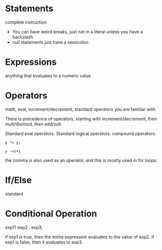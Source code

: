 # Statements
complete instruction


- You can have weird breaks, just not in a literal unless you have a backslash
- null statements just have a semicolon.

# Expressions

anything that evaluates to a numeric value

# Operators
math, eval, increment/decrement, standard operators you are familiar with.

There is precedence of operators, starting with increment/decrement, then mult/div/mod, then add/sub

Standard eval operators.
Standard logical operators.
compound operators: 

`y *= y;`

`y -=z+1`

the comma is also used as an operator, and this is mostly used in for loops.
# If/Else

standard

# Conditional Operation
exp1? exp2 : exp3;

if exp1 is true, then the entire expression evaluates to the value of exp2. if exp1 is false, then it evaluates to exp3.

